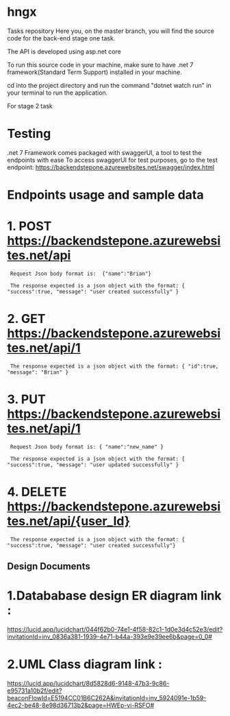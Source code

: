 # hngx
Tasks repository
Here you, on the master branch, you will find the source code for the back-end stage one task.

The API is developed using asp.net core

To run this source code in your machine, make sure to have .net 7 framework(Standard Term Support) installed in your machine.

cd into the project directory and run the command "dotnet watch run"  in your terminal to run the application.


For stage 2 task

# Testing

.net 7 Framework comes packaged with swaggerUI, a tool to test the endpoints with ease
To access swaggerUI for test purposes, go to the test endpoint: https://backendstepone.azurewebsites.net/swagger/index.html


# Endpoints usage and sample data
# 1. POST https://backendstepone.azurewebsites.net/api
   
     Request Json body format is:  {"name":"Brian"}

     The response expected is a json object with the format: { "success":true, "message": "user created successfully" }
   
# 2. GET https://backendstepone.azurewebsites.net/api/1
   
     The response expected is a json object with the format: { "id":true, "message": "Brian" }
   
# 3. PUT https://backendstepone.azurewebsites.net/api/1

     Request Json body format is: { "name":"new_name" }
   
     The response expected is a json object with the format: { "success":true, "message": "user updated successfully" }
   
# 4. DELETE https://backendstepone.azurewebsites.net/api/{user_Id}
     The response expected is a json object with the format: { "success":true, "message": "user created successfully"}

## Design Documents

# 1.Datababase design ER diagram link : 
https://lucid.app/lucidchart/044f62b0-74e1-4f58-82c1-1d0e3d4c52e3/edit?invitationId=inv_0836a381-1939-4e71-b44a-393e9e39ee6b&page=0_0#
# 2.UML Class diagram link :
https://lucid.app/lucidchart/8d5828d6-9148-47b3-9c86-e95731a10b2f/edit?beaconFlowId=E5194CC01B6C262A&invitationId=inv_5924091e-1b59-4ec2-be48-8e98d36713b2&page=HWEp-vi-RSFO#



